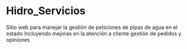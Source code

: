 # Hidro_Servicios
Sitio web para manejar la gestión de peticiones de pipas de agua en el estado Incluyendo mejoras en la atención a cliente gestión de pedidos y opiniones
